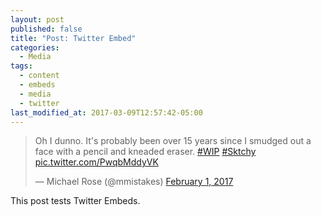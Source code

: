 ```yaml
---
layout: post
published: false
title: "Post: Twitter Embed"
categories:
  - Media
tags:
  - content
  - embeds
  - media
  - twitter
last_modified_at: 2017-03-09T12:57:42-05:00
---
```


<blockquote class="twitter-tweet" data-lang="en"><p lang="en" dir="ltr">Oh I dunno. It&#39;s probably been over 15 years since I smudged out a face with a pencil and kneaded eraser. <a href="https://twitter.com/hashtag/WIP?src=hash">#WIP</a> <a href="https://twitter.com/hashtag/Sktchy?src=hash">#Sktchy</a> <a href="https://t.co/PwqbMddyVK">pic.twitter.com/PwqbMddyVK</a></p>&mdash; Michael Rose (@mmistakes) <a href="https://twitter.com/mmistakes/status/826644109670612997">February 1, 2017</a></blockquote>
<script async src="//platform.twitter.com/widgets.js" charset="utf-8"></script>

This post tests Twitter Embeds.
